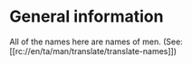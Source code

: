 # General information

All of the names here are names of men. (See: [[rc://en/ta/man/translate/translate-names]])